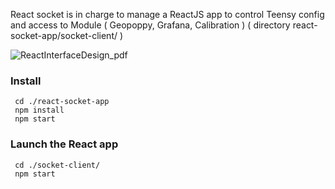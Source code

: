 React socket is in charge to manage a ReactJS app to control Teensy config and access to Module ( Geopoppy, Grafana, Calibration ) 
 ( directory react-socket-app/socket-client/ )

![ReactInterfaceDesign_pdf](https://user-images.githubusercontent.com/25310798/67371323-83f2fb80-f57c-11e9-858b-87ce9345aa50.jpg)

### Install
     cd ./react-socket-app
     npm install
     npm start

### Launch the React app
     cd ./socket-client/
     npm start
